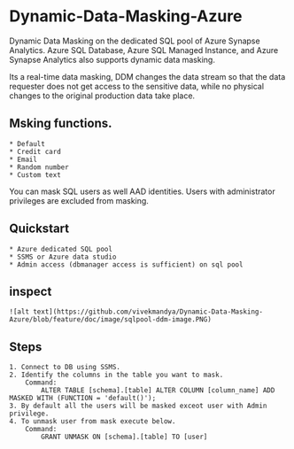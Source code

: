 # Dynamic-Data-Masking-Azure
Dynamic Data Masking on the dedicated SQL pool of Azure Synapse Analytics. 
Azure SQL Database, Azure SQL Managed Instance, and Azure Synapse Analytics also supports dynamic data masking.

Its a real-time data masking, DDM changes the data stream so that the data requester does not get access to the sensitive data, while no physical changes to the original production data take place.

## Msking functions.
    * Default
    * Credit card	
    * Email
    * Random number
    * Custom text
You can mask SQL users as well AAD identities. Users with administrator privileges are excluded from masking.

## Quickstart
    * Azure dedicated SQL pool
    * SSMS or Azure data studio
    * Admin access (dbmanager access is sufficient) on sql pool

## inspect

    ![alt text](https://github.com/vivekmandya/Dynamic-Data-Masking-Azure/blob/feature/doc/image/sqlpool-ddm-image.PNG)

## Steps
    1. Connect to DB using SSMS.
    2. Identify the columns in the table you want to mask.
        Command:
            ALTER TABLE [schema].[table] ALTER COLUMN [column_name] ADD MASKED WITH (FUNCTION = 'default()');
    3. By default all the users will be masked exceot user with Admin privilege.
    4. To unmask user from mask execute below.
        Command:
            GRANT UNMASK ON [schema].[table] TO [user]
